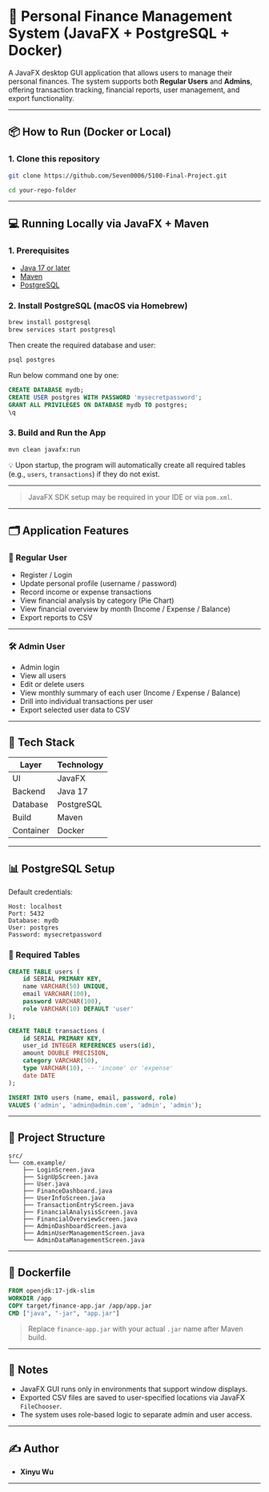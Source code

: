 # 💼 Personal Finance Management System (JavaFX + PostgreSQL + Docker)

A JavaFX desktop GUI application that allows users to manage their personal finances. The system supports both **Regular Users** and **Admins**, offering transaction tracking, financial reports, user management, and export functionality.

---

## 📦 How to Run (Docker or Local)

### 1. Clone this repository

```bash
git clone https://github.com/Seven0006/5100-Final-Project.git 

cd your-repo-folder
```

---

## 💻 Running Locally via JavaFX + Maven

### 1. Prerequisites

- [Java 17 or later](https://bell-sw.com/pages/downloads/#mac)
- [Maven](https://maven.apache.org/download.cgi)
- [PostgreSQL](https://www.postgresql.org/download/macosx/)

### 2. Install PostgreSQL (macOS via Homebrew)

```bash
brew install postgresql
brew services start postgresql
```

Then create the required database and user:

```bash
psql postgres
```
Run below command one by one:
```sql
CREATE DATABASE mydb;
CREATE USER postgres WITH PASSWORD 'mysecretpassword';
GRANT ALL PRIVILEGES ON DATABASE mydb TO postgres;
\q
```

### 3. Build and Run the App

```bash
mvn clean javafx:run
```

💡 Upon startup, the program will automatically create all required tables (e.g., `users`, `transactions`) if they do not exist.

---
> JavaFX SDK setup may be required in your IDE or via `pom.xml`.

---

## 🗂️ Application Features

### 👤 Regular User

- Register / Login
- Update personal profile (username / password)
- Record income or expense transactions
- View financial analysis by category (Pie Chart)
- View financial overview by month (Income / Expense / Balance)
- Export reports to CSV

---

### 🛠️ Admin User

- Admin login
- View all users
- Edit or delete users
- View monthly summary of each user (Income / Expense / Balance)
- Drill into individual transactions per user
- Export selected user data to CSV

---

## 🧱 Tech Stack

| Layer     | Technology       |
|-----------|------------------|
| UI        | JavaFX           |
| Backend   | Java 17          |
| Database  | PostgreSQL       |
| Build     | Maven            |
| Container | Docker           |

---

## 📊 PostgreSQL Setup

Default credentials:

```text
Host: localhost
Port: 5432
Database: mydb
User: postgres
Password: mysecretpassword
```

### 🧾 Required Tables

```sql
CREATE TABLE users (
    id SERIAL PRIMARY KEY,
    name VARCHAR(50) UNIQUE,
    email VARCHAR(100),
    password VARCHAR(100),
    role VARCHAR(10) DEFAULT 'user'
);

CREATE TABLE transactions (
    id SERIAL PRIMARY KEY,
    user_id INTEGER REFERENCES users(id),
    amount DOUBLE PRECISION,
    category VARCHAR(50),
    type VARCHAR(10), -- 'income' or 'expense'
    date DATE
);

INSERT INTO users (name, email, password, role)
VALUES ('admin', 'admin@admin.com', 'admin', 'admin');
```

---

## 📁 Project Structure

```
src/
└── com.example/
    ├── LoginScreen.java
    ├── SignUpScreen.java
    ├── User.java
    ├── FinanceDashboard.java
    ├── UserInfoScreen.java
    ├── TransactionEntryScreen.java
    ├── FinancialAnalysisScreen.java
    ├── FinancialOverviewScreen.java
    ├── AdminDashboardScreen.java
    ├── AdminUserManagementScreen.java
    └── AdminDataManagementScreen.java
```

---

## 📄 Dockerfile

```dockerfile
FROM openjdk:17-jdk-slim
WORKDIR /app
COPY target/finance-app.jar /app/app.jar
CMD ["java", "-jar", "app.jar"]
```

> Replace `finance-app.jar` with your actual `.jar` name after Maven build.

---

## 🧠 Notes

- JavaFX GUI runs only in environments that support window displays.
- Exported CSV files are saved to user-specified locations via JavaFX `FileChooser`.
- The system uses role-based logic to separate admin and user access.

---

## ✍️ Author

- **Xinyu Wu**

---